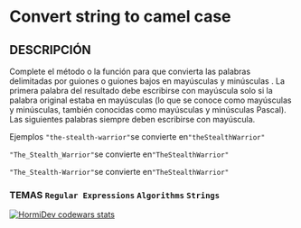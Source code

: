 # Convert string to camel case

## DESCRIPCIÓN
Complete el método o la función para que convierta las palabras delimitadas por guiones o guiones bajos en mayúsculas y minúsculas . La primera palabra del resultado debe escribirse con mayúscula solo si la palabra original estaba en mayúsculas (lo que se conoce como mayúsculas y minúsculas, también conocidas como mayúsculas y minúsculas Pascal). Las siguientes palabras siempre deben escribirse con mayúscula.

Ejemplos
`"the-stealth-warrior"`se convierte en`"theStealthWarrior"`

`"The_Stealth_Warrior"`se convierte en`"TheStealthWarrior"`

`"The_Stealth-Warrior"`se convierte en`"TheStealthWarrior"`

### TEMAS `Regular Expressions` `Algorithms` `Strings`

<a href="https://www.codewars.com/users/HormiDev"><img src="https://www.codewars.com/users/HormiDev/badges/micro" alt="HormiDev codewars stats"></a>
